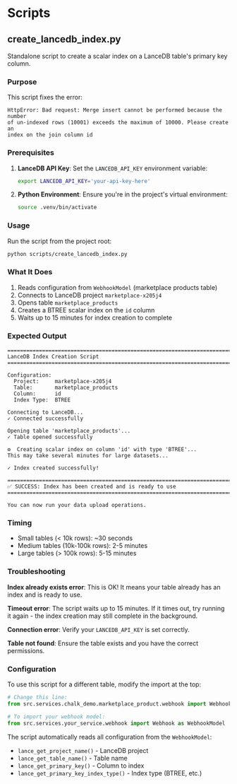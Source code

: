 # Scripts

## create_lancedb_index.py

Standalone script to create a scalar index on a LanceDB table's primary key column.

### Purpose

This script fixes the error:

```text
HttpError: Bad request: Merge insert cannot be performed because the number
of un-indexed rows (10001) exceeds the maximum of 10000. Please create an
index on the join column id
```

### Prerequisites

1. **LanceDB API Key**: Set the `LANCEDB_API_KEY` environment variable:

   ```bash
   export LANCEDB_API_KEY='your-api-key-here'
   ```

2. **Python Environment**: Ensure you're in the project's virtual environment:

   ```bash
   source .venv/bin/activate
   ```

### Usage

Run the script from the project root:

```bash
python scripts/create_lancedb_index.py
```

### What It Does

1. Reads configuration from `WebhookModel` (marketplace products table)
2. Connects to LanceDB project `marketplace-x205j4`
3. Opens table `marketplace_products`
4. Creates a BTREE scalar index on the `id` column
5. Waits up to 15 minutes for index creation to complete

### Expected Output

```text
================================================================================
LanceDB Index Creation Script
================================================================================

Configuration:
  Project:     marketplace-x205j4
  Table:       marketplace_products
  Column:      id
  Index Type:  BTREE

Connecting to LanceDB...
✓ Connected successfully

Opening table 'marketplace_products'...
✓ Table opened successfully

⚙️  Creating scalar index on column 'id' with type 'BTREE'...
This may take several minutes for large datasets...

✓ Index created successfully!

================================================================================
✅ SUCCESS: Index has been created and is ready to use
================================================================================

You can now run your data upload operations.
```

### Timing

- Small tables (< 10k rows): ~30 seconds
- Medium tables (10k-100k rows): 2-5 minutes
- Large tables (> 100k rows): 5-15 minutes

### Troubleshooting

**Index already exists error**: This is OK! It means your table already has an index and is ready to use.

**Timeout error**: The script waits up to 15 minutes. If it times out, try running it again - the index creation may still complete in the background.

**Connection error**: Verify your `LANCEDB_API_KEY` is set correctly.

**Table not found**: Ensure the table exists and you have the correct permissions.

### Configuration

To use this script for a different table, modify the import at the top:

```python
# Change this line:
from src.services.chalk_demo.marketplace_product.webhook import Webhook as WebhookModel

# To import your webhook model:
from src.services.your_service.webhook import Webhook as WebhookModel
```

The script automatically reads all configuration from the `WebhookModel`:
- `lance_get_project_name()` - LanceDB project
- `lance_get_table_name()` - Table name
- `lance_get_primary_key()` - Column to index
- `lance_get_primary_key_index_type()` - Index type (BTREE, etc.)
